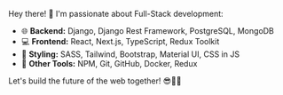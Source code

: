 Hey there! 👋 I'm passionate about Full-Stack development:

- 🌐 **Backend:** Django, Django Rest Framework, PostgreSQL, MongoDB
- 💻 **Frontend:** React, Next.js, TypeScript, Redux Toolkit
- 🎨 **Styling:** SASS, Tailwind, Bootstrap, Material UI, CSS in JS
- 🧰 **Other Tools:** NPM, Git, GitHub, Docker, Redux

Let's build the future of the web together! 😎✌🏻


<!---
Alijeyrad/Alijeyrad is a ✨ special ✨ repository because its `README.md` (this file) appears on your GitHub profile.
You can click the Preview link to take a look at your changes.
--->
